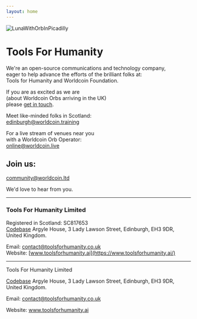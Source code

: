 ```yaml
---
layout: home
---
```


![LunaWithOrbInPicadilly](/images/OrbPiccadilly3)

# Tools For Humanity

We're an open-source communications and technology company, <br>
eager to help advance the efforts of the brilliant folks at: <br>
Tools for Humanity and Worldcoin Foundation. <br>

If you are as excited as we are <br>
(about Worldcoin Orbs arriving in the UK) <br>
please [get in touch](founder@toolsforhumanity.ai). <br> 

Meet like-minded folks in Scotland:<br>
[edinburgh@worldcoin.training](edinburgh@worldcoin.training) <br>


For a live stream of venues near you <br>
with a Worldcoin Orb Operator: <br> 
[online@worldcoin.live](online@worldcoin.live) <br>


## Join us:  

[community@worldcoin.ltd](community@worldcoin.ltd) 


<!-- 
And, coming soon: "céad míle fáilte"  
greetings@worldcoin.irish
-->
We'd love to hear from you.

---
### Tools For Humanity Limited
Registered in Scotland: SC817653  
[Codebase](https://www.thisiscodebase.com/) Argyle House, 3 Lady Lawson Street, Edinburgh, EH3 9DR, United Kingdom.
<!-- ### Worldcoin Limited
Registered in Scotland: SC817653  
-->

Email: [contact@toolsforhumanity.co.uk](mailto:contact@toolsforhumanity.co.uk)  
Website: [www.toolsforhumanity.ai](https://www.toolsforhumanity.ai/) 

<footer>
  <hr>
  <p>Tools For Humanity Limited</p>
  <p><a href="https://www.thisiscodebase.com">Codebase</a> Argyle House, 3 Lady Lawson Street, Edinburgh, EH3 9DR, United Kingdom.</p>
  <p>Email: <a href="mailto:contact@toolsforhumanity.co.uk">contact@toolsforhumanity.co.uk</a></p>
  <p>Website: <a href="https://www.companywebsite.com">www.toolsforhumanity.ai</a></p>
</footer>
